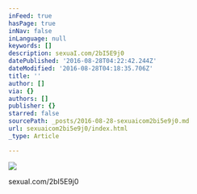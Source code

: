 ```yaml
---
inFeed: true
hasPage: true
inNav: false
inLanguage: null
keywords: []
description: sexuaI.com/2bI5E9j0
datePublished: '2016-08-28T04:22:42.244Z'
dateModified: '2016-08-28T04:18:35.706Z'
title: ''
author: []
via: {}
authors: []
publisher: {}
starred: false
sourcePath: _posts/2016-08-28-sexuaicom2bi5e9j0.md
url: sexuaicom2bi5e9j0/index.html
_type: Article

---
```

![](https://the-grid-user-content.s3-us-west-2.amazonaws.com/4e2865fd-ddcf-47c9-9529-71de5424c489.jpg)

sexuaI.com/2bI5E9j0